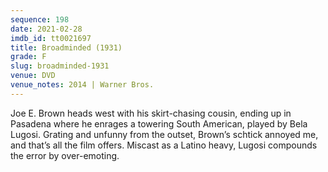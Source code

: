 ```yaml
---
sequence: 198
date: 2021-02-28
imdb_id: tt0021697
title: Broadminded (1931)
grade: F
slug: broadminded-1931
venue: DVD
venue_notes: 2014 | Warner Bros.
---
```


Joe E. Brown heads west with his skirt-chasing cousin, ending up in Pasadena where he enrages a towering South American, played by Bela Lugosi. Grating and unfunny from the outset, Brown’s schtick annoyed me, and that’s all the film offers. Miscast as a Latino heavy, Lugosi compounds the error by over-emoting.
